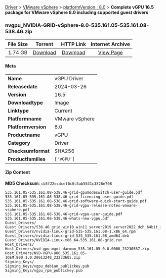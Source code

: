 
[Driver](/README.md)  >  [VMware vSphere](/index/Driver/VMware_vSphere.md)  >  [platformVersion : 8.0](/index/Driver/VMware_vSphere/8.0.md)  >  **Complete vGPU 16.5 package for VMware vSphere 8.0 including supported guest drivers**


### nvgpu_NVIDIA-GRID-vSphere-8.0-535.161.05-535.161.08-538.46.zip

| **File Size** | **Torrent**  | **HTTP Link** | **Internet Archive** |
|:-------------:|:------------:|:-------------:|:--------------------:|
| 1.74 GB |  [Download](https://archive.org/download/nvgpu_NVIDIA-GRID-vSphere-8.0-535.161.05-535.161.08-538.46.zip/nvgpu_NVIDIA-GRID-vSphere-8.0-535.161.05-535.161.08-538.46.zip_archive.torrent)       | [Download](https://archive.org/compress/nvgpu_NVIDIA-GRID-vSphere-8.0-535.161.05-535.161.08-538.46.zip) | [View Page](https://archive.org/details/nvgpu_NVIDIA-GRID-vSphere-8.0-535.161.05-535.161.08-538.46.zip)       |

#### Meta

<table>
<tr><td><strong>Name</strong></td><td>vGPU Driver</td></tr>
<tr><td><strong>Releasedate</strong></td><td>2024-03-26</td></tr>
<tr><td><strong>Version</strong></td><td>16.5</td></tr>
<tr><td><strong>Downloadtype</strong></td><td>Image</td></tr>
<tr><td><strong>Linktype</strong></td><td>Current</td></tr>
<tr><td><strong>Platformname</strong></td><td>VMware vSphere</td></tr>
<tr><td><strong>Platformversion</strong></td><td>8.0</td></tr>
<tr><td><strong>Productname</strong></td><td>vGPU</td></tr>
<tr><td><strong>Category</strong></td><td>Driver</td></tr>
<tr><td><strong>Checksumformat</strong></td><td>SHA256</td></tr>
<tr><td><strong>Productfamilies</strong></td><td><code>['vGPU']</code></td></tr>
</table>

#### Zip Content

**MD5 Checksum**: `cb5f22ec4cef0c0c5ab5541c3828e708`

```text
535.161.05-535.161.08-538.46-grid-gpumodeswitch-user-guide.pdf
535.161.05-535.161.08-538.46-grid-licensing-user-guide.pdf
535.161.05-535.161.08-538.46-grid-software-quick-start-guide.pdf
535.161.05-535.161.08-538.46-grid-vgpu-release-notes-vmware-vsphere.pdf
535.161.05-535.161.08-538.46-grid-vgpu-user-guide.pdf
535.161.05-535.161.08-538.46-whats-new-vgpu.pdf
Guest_Drivers/
Guest_Drivers/538.46_grid_win10_win11_server2019_server2022_dch_64bit_international.exe
Guest_Drivers/nvidia-linux-grid-535-535.161.08-1.x86_64.rpm
Guest_Drivers/nvidia-linux-grid-535_535.161.08_amd64.deb
Guest_Drivers/NVIDIA-Linux-x86_64-535.161.08-grid.run
Host_Drivers/
Host_Drivers/nvd-gpu-mgmt-daemon_535.161.05-0.0.0000_23230587.zip
Host_Drivers/NVD-VGPU-800_535.161.05-1OEM.800.1.0.20613240_23233605.zip
Signing_Keys/
Signing_Keys/vgpu_debian_publickey.pub
Signing_Keys/vgpu_rpm_publickey.pub
```